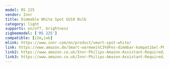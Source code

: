 ```yaml
---
model: RS 225
vendor: Innr
title: Dimmable White Spot GU10 Bulb
category: light
supports: on/off, brightness
zigbeemodel: ['RS 225']
compatible: [z2m,iob]
mlink: https://www.innr.com/en/product/smart-spot-white/
link: https://www.amazon.de/Smart-warmwei%C3%9Fes-dimmbar-kompatibel-Philips/dp/B07KT98J3Q
link2: https://www.amazon.co.uk/Innr-Philips-Amazon-Assistant-Required/dp/B07M9CQ5X3
link3: https://www.amazon.co.uk/Innr-Philips-Amazon-Assistant-Required/dp/B07KT98J3Q
---
```

